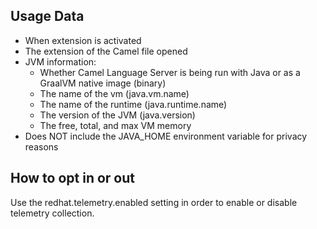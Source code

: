 ## Usage Data

* When extension is activated
* The extension of the Camel file opened
* JVM information:
  * Whether Camel Language Server is being run with Java or as a GraalVM native image (binary)
  * The name of the vm (java.vm.name)
  * The name of the runtime (java.runtime.name)
  * The version of the JVM (java.version)
  * The free, total, and max VM memory
* Does NOT include the JAVA_HOME environment variable for privacy reasons

## How to opt in or out

Use the redhat.telemetry.enabled setting in order to enable or disable telemetry collection.
